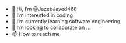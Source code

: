 - 👋 Hi, I’m @JazebJaved468
- 👀 I’m interested in coding
- 🌱 I’m currently learning software engineering 
- 💞️ I’m looking to collaborate on ...
- 📫 How to reach me 

<!---
JazebJaved468/JazebJaved468 is a ✨ special ✨ repository because its `README.md` (this file) appears on your GitHub profile.
You can click the Preview link to take a look at your changes.
--->
